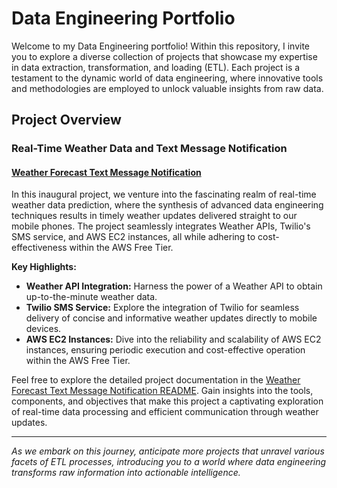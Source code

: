 # Data Engineering Portfolio

Welcome to my Data Engineering portfolio! Within this repository, I invite you to explore a diverse collection of projects that showcase my expertise in data extraction, transformation, and loading (ETL). Each project is a testament to the dynamic world of data engineering, where innovative tools and methodologies are employed to unlock valuable insights from raw data.

## Project Overview

### Real-Time Weather Data and Text Message Notification
#### [Weather Forecast Text Message Notification](Weather_forecast_text_message_notification/README.md)

In this inaugural project, we venture into the fascinating realm of real-time weather data prediction, where the synthesis of advanced data engineering techniques results in timely weather updates delivered straight to our mobile phones. The project seamlessly integrates Weather APIs, Twilio's SMS service, and AWS EC2 instances, all while adhering to cost-effectiveness within the AWS Free Tier.

**Key Highlights:**
- **Weather API Integration:** Harness the power of a Weather API to obtain up-to-the-minute weather data.
- **Twilio SMS Service:** Explore the integration of Twilio for seamless delivery of concise and informative weather updates directly to mobile devices.
- **AWS EC2 Instances:** Dive into the reliability and scalability of AWS EC2 instances, ensuring periodic execution and cost-effective operation within the AWS Free Tier.

Feel free to explore the detailed project documentation in the [Weather Forecast Text Message Notification README](Weather_forecast_text_message_notification/README.md). Gain insights into the tools, components, and objectives that make this project a captivating exploration of real-time data processing and efficient communication through weather updates.

---

*As we embark on this journey, anticipate more projects that unravel various facets of ETL processes, introducing you to a world where data engineering transforms raw information into actionable intelligence.*
